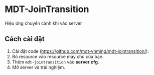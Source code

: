# MDT-JoinTransition
Hiệu ứng chuyển cảnh khi vào server

## Cách cài đặt
1. Cài đặt code (https://github.com/mdt-vhming/mdt-jointransition/).
2. Bỏ resource vào resource máy chủ của bạn.
3. Thêm `mdt-jointransition` vào **server.cfg**.
4. Mở server và trải nghiệm.
